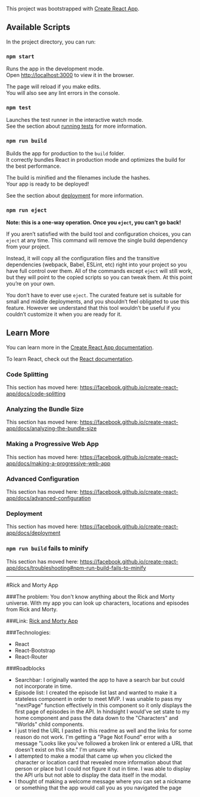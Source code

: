 This project was bootstrapped with [Create React App](https://github.com/facebook/create-react-app).

## Available Scripts

In the project directory, you can run:

### `npm start`

Runs the app in the development mode.<br />
Open [http://localhost:3000](http://localhost:3000) to view it in the browser.

The page will reload if you make edits.<br />
You will also see any lint errors in the console.

### `npm test`

Launches the test runner in the interactive watch mode.<br />
See the section about [running tests](https://facebook.github.io/create-react-app/docs/running-tests) for more information.

### `npm run build`

Builds the app for production to the `build` folder.<br />
It correctly bundles React in production mode and optimizes the build for the best performance.

The build is minified and the filenames include the hashes.<br />
Your app is ready to be deployed!

See the section about [deployment](https://facebook.github.io/create-react-app/docs/deployment) for more information.

### `npm run eject`

**Note: this is a one-way operation. Once you `eject`, you can’t go back!**

If you aren’t satisfied with the build tool and configuration choices, you can `eject` at any time. This command will remove the single build dependency from your project.

Instead, it will copy all the configuration files and the transitive dependencies (webpack, Babel, ESLint, etc) right into your project so you have full control over them. All of the commands except `eject` will still work, but they will point to the copied scripts so you can tweak them. At this point you’re on your own.

You don’t have to ever use `eject`. The curated feature set is suitable for small and middle deployments, and you shouldn’t feel obligated to use this feature. However we understand that this tool wouldn’t be useful if you couldn’t customize it when you are ready for it.

## Learn More

You can learn more in the [Create React App documentation](https://facebook.github.io/create-react-app/docs/getting-started).

To learn React, check out the [React documentation](https://reactjs.org/).

### Code Splitting

This section has moved here: https://facebook.github.io/create-react-app/docs/code-splitting

### Analyzing the Bundle Size

This section has moved here: https://facebook.github.io/create-react-app/docs/analyzing-the-bundle-size

### Making a Progressive Web App

This section has moved here: https://facebook.github.io/create-react-app/docs/making-a-progressive-web-app

### Advanced Configuration

This section has moved here: https://facebook.github.io/create-react-app/docs/advanced-configuration

### Deployment

This section has moved here: https://facebook.github.io/create-react-app/docs/deployment

### `npm run build` fails to minify

This section has moved here: https://facebook.github.io/create-react-app/docs/troubleshooting#npm-run-build-fails-to-minify

_____________________________________________________________

#Rick and Morty App

###The problem:
You don't know anything about the Rick and Morty universe. With my app you can look up characters, locations and episodes from Rick and Morty.

###Link:
[Rick and Morty App](https://wizardly-bell-94fd4c.netlify.app)

###Technologies:
- React
- React-Bootstrap
- React-Router

###Roadblocks
- Searchbar: I originally wanted the app to have a search bar but could not incorporate in time.
- Episode list: I created the episode list last and wanted to make it a stateless component in order to meet MVP. I was unable to pass my "nextPage" function effectively in this component so it only displays the first page of episodes in the API. In hindsight I would've set state to my home component and pass the data down to the "Characters" and "Worlds" child components.
- I just tried the URL I pasted in this readme as well and the links for some reason do not work. I'm getting a "Page Not Found" error with a message "Looks like you've followed a broken link or entered a URL that doesn't exist on this site." I'm unsure why.
- I attempted to make a modal that came up when you clicked the character or location card that revealed more information about that person or place but I could not figure it out in time. I was able to display the API urls but not able to display the data itself in the modal.
- I thought of making a welcome message where you can set a nickname or something that the app would call you as you navigated the page